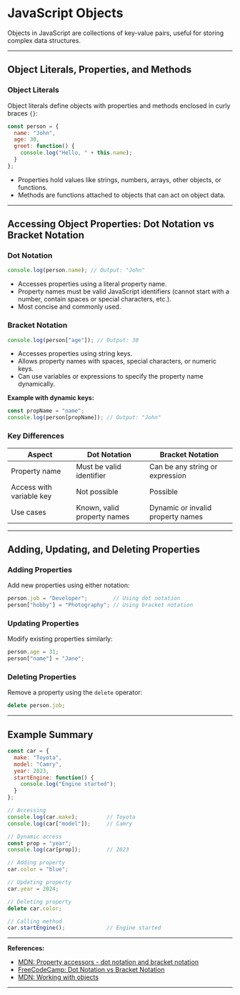 # JavaScript Objects

Objects in JavaScript are collections of key-value pairs, useful for storing complex data structures.

***

## Object Literals, Properties, and Methods

### Object Literals

Object literals define objects with properties and methods enclosed in curly braces `{}`:

```js
const person = {
  name: "John",
  age: 30,
  greet: function() {
    console.log("Hello, " + this.name);
  }
};
```

- Properties hold values like strings, numbers, arrays, other objects, or functions.
- Methods are functions attached to objects that can act on object data.

***

## Accessing Object Properties: Dot Notation vs Bracket Notation

### Dot Notation

```js
console.log(person.name); // Output: "John"
```
- Accesses properties using a literal property name.
- Property names must be valid JavaScript identifiers (cannot start with a number, contain spaces or special characters, etc.).
- Most concise and commonly used.

### Bracket Notation

```js
console.log(person["age"]); // Output: 30
```
- Accesses properties using string keys.
- Allows property names with spaces, special characters, or numeric keys.
- Can use variables or expressions to specify the property name dynamically.

**Example with dynamic keys:**

```js
const propName = "name";
console.log(person[propName]); // Output: "John"
```

### Key Differences

| Aspect                    | Dot Notation                          | Bracket Notation                     |
|---------------------------|-------------------------------------|------------------------------------|
| Property name             | Must be valid identifier             | Can be any string or expression     |
| Access with variable key  | Not possible                        | Possible                           |
| Use cases                | Known, valid property names          | Dynamic or invalid property names   |

***

## Adding, Updating, and Deleting Properties

### Adding Properties

Add new properties using either notation:

```js
person.job = "Developer";        // Using dot notation
person["hobby"] = "Photography"; // Using bracket notation
```

### Updating Properties

Modify existing properties similarly:

```js
person.age = 31;
person["name"] = "Jane";
```

### Deleting Properties

Remove a property using the `delete` operator:

```js
delete person.job;
```

***

## Example Summary

```js
const car = {
  make: "Toyota",
  model: "Camry",
  year: 2023,
  startEngine: function() {
    console.log("Engine started");
  }
};

// Accessing
console.log(car.make);         // Toyota
console.log(car["model"]);     // Camry

// Dynamic access
const prop = "year";
console.log(car[prop]);        // 2023

// Adding property
car.color = "blue";

// Updating property
car.year = 2024;

// Deleting property
delete car.color;

// Calling method
car.startEngine();             // Engine started
```

***

**References:**

- [MDN: Property accessors - dot notation and bracket notation](https://developer.mozilla.org/en-US/docs/Web/JavaScript/Reference/Operators/Property_accessors)
- [FreeCodeCamp: Dot Notation vs Bracket Notation](https://www.freecodecamp.org/news/dot-notation-vs-square-brackets-javascript/)
- [MDN: Working with objects](https://developer.mozilla.org/en-US/docs/Web/JavaScript/Guide/Working_with_objects)

***

